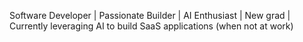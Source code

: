 Software Developer | Passionate Builder | AI Enthusiast | New grad | Currently leveraging AI to build SaaS applications (when not at work)



<!---
gBlaku/gBlaku is a ✨ special ✨ repository because its `README.md` (this file) appears on your GitHub profile.
You can click the Preview link to take a look at your changes.
--->
